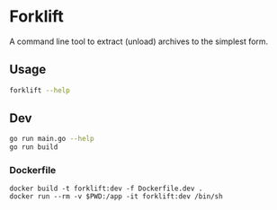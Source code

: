 # Forklift
A command line tool to extract (unload) archives to the simplest form.

## Usage
```sh
forklift --help
```

## Dev
```sh
go run main.go --help
go run build
```
### Dockerfile
```
docker build -t forklift:dev -f Dockerfile.dev .
docker run --rm -v $PWD:/app -it forklift:dev /bin/sh
```